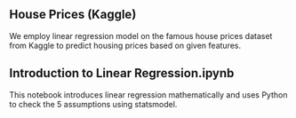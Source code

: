 ## House Prices (Kaggle)
We employ linear regression model on the famous house prices dataset from Kaggle to predict housing prices based on given features.

## Introduction to Linear Regression.ipynb
This notebook introduces linear regression mathematically and uses Python to check the 5 assumptions using statsmodel.
